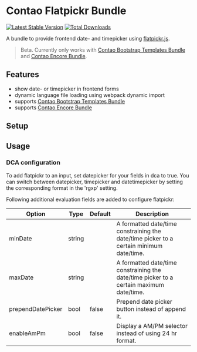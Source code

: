 # Contao Flatpickr Bundle

[![Latest Stable Version](https://poser.pugx.org/heimrichhannot/contao-flatpickr-bundle/v/stable)](https://packagist.org/packages/heimrichhannot/contao-flatpickr-bundle)
[![Total Downloads](https://poser.pugx.org/heimrichhannot/contao-flatpickr-bundle/downloads)](https://packagist.org/packages/heimrichhannot/contao-flatpickr-bundle)

A bundle to provide frontend date- and timepicker using [flatpickr.js](https://flatpickr.js.org).

> Beta. Currently only works with [Contao Bootstrap Templates Bundle](https://github.com/heimrichhannot/contao-bootstrap-templates-bundle) and [Contao Encore Bundle](https://github.com/heimrichhannot/contao-encore-bundle).

## Features
* show date- or timepicker in frontend forms
* dynamic language file loading using webpack dynamic import
* supports [Contao Bootstrap Templates Bundle](https://github.com/heimrichhannot/contao-bootstrap-templates-bundle)
* supports [Contao Encore Bundle](https://github.com/heimrichhannot/contao-encore-bundle)

## Setup



## Usage

### DCA configuration

To add flatpickr to an input, set datepicker for your fields in dca to true. You can switch between datepicker, timepicker and datetimepicker by setting the corresponding format in the 'rgxp' setting.

Following additional evaluation fields are added to configure flatpickr:

Option            | Type   | Default | Description
----------------- | ------ | ------- | -----------
minDate           | string |         | A formatted date/time constraining the date/time picker to a certain minimum date/time.
maxDate           | string |         | A formatted date/time constraining the date/time picker to a certain maximum date/time.
prependDatePicker | bool   | false   | Prepend date picker button instead of append it.
enableAmPm        | bool   | false   | Display a AM/PM selector instead of using 24 hr format.